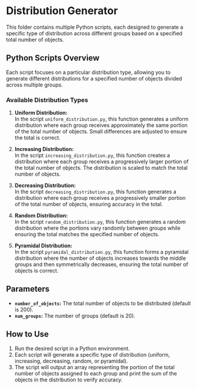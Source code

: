 # Distribution Generator

This folder contains multiple Python scripts, each designed to generate a specific type of distribution across different groups based on a specified total number of objects.

## Python Scripts Overview

Each script focuses on a particular distribution type, allowing you to generate different distributions for a specified number of objects divided across multiple groups.

### Available Distribution Types

1. **Uniform Distribution:**  
   In the script `uniform_distribution.py`, this function generates a uniform distribution where each group receives approximately the same portion of the total number of objects. Small differences are adjusted to ensure the total is correct.

2. **Increasing Distribution:**  
   In the script `increasing_distribution.py`, this function creates a distribution where each group receives a progressively larger portion of the total number of objects. The distribution is scaled to match the total number of objects.

3. **Decreasing Distribution:**  
   In the script `decreasing_distribution.py`, this function generates a distribution where each group receives a progressively smaller portion of the total number of objects, ensuring accuracy in the total.

4. **Random Distribution:**  
   In the script `random_distribution.py`, this function generates a random distribution where the portions vary randomly between groups while ensuring the total matches the specified number of objects.

5. **Pyramidal Distribution:**  
   In the script `pyramidal_distribution.py`, this function forms a pyramidal distribution where the number of objects increases towards the middle groups and then symmetrically decreases, ensuring the total number of objects is correct.

## Parameters

- **`number_of_objects`:** The total number of objects to be distributed (default is 200).
- **`num_groups`:** The number of groups (default is 20).

## How to Use

1. Run the desired script in a Python environment.
2. Each script will generate a specific type of distribution (uniform, increasing, decreasing, random, or pyramidal).
3. The script will output an array representing the portion of the total number of objects assigned to each group and print the sum of the objects in the distribution to verify accuracy.
